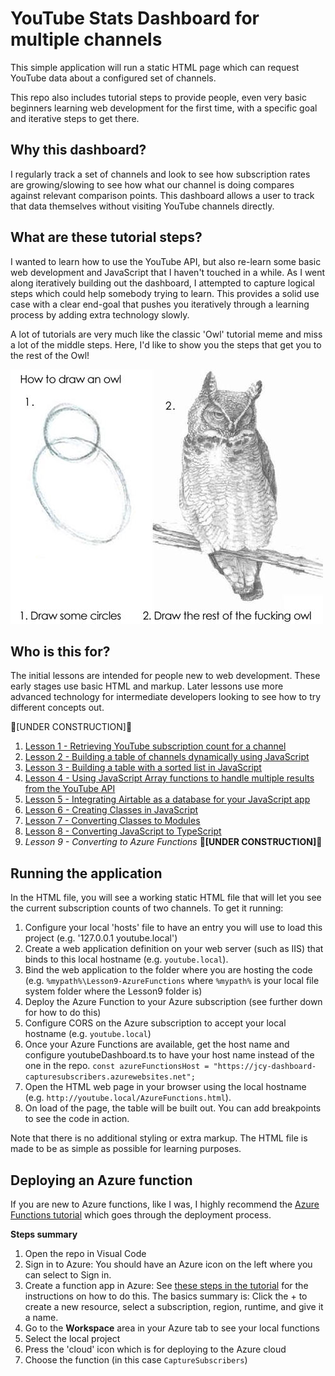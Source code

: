 # YouTube Stats Dashboard for multiple channels
This simple application will run a static HTML page which can request YouTube data about a configured set of channels. 

This repo also includes tutorial steps to provide people, even very basic beginners learning web development for the first time, with a specific goal and iterative steps to get there. 

## Why this dashboard?
I regularly track a set of channels and look to see how subscription rates are growing/slowing to see how what our channel is doing compares against relevant comparison points. This dashboard allows a user to track that data themselves without visiting YouTube channels directly.

## What are these tutorial steps?
I wanted to learn how to use the YouTube API, but also re-learn some basic web development and JavaScript that I haven't touched in a while. As I went along iteratively building out the dashboard, I attempted to capture logical steps which could help somebody trying to learn. This provides a solid use case with a clear end-goal that pushes you iteratively through a learning process by adding extra technology slowly.

A lot of tutorials are very much like the classic 'Owl' tutorial meme and miss a lot of the middle steps. Here, I'd like to show you the steps that get you to the rest of the Owl!

![How to draw an owl: Step 1 reads "Draw some circles" showing two overlapping ovals representing the head and body shape of an owl. Step 2 reads "Draw the rest of the fucking owl" showing a completed pencil drawing of a horned owl on a branch](./images/drawing-the-owl-tutorial.jpg "Owl Drawing Tutorial")

## Who is this for?
The initial lessons are intended for people new to web development. These early stages use basic HTML and markup. 
Later lessons use more advanced technology for intermediate developers looking to see how to try different concepts out.


🚧[UNDER CONSTRUCTION]🚧

1. [Lesson 1 - Retrieving YouTube subscription count for a channel](./Lesson1-ChannelSubscriptionCount/)
2. [Lesson 2 - Building a table of channels dynamically using JavaScript](./Lesson2-DynamicTable/)
3. [Lesson 3 - Building a table with a sorted list in JavaScript](./Lesson3-SortedList/)
4. [Lesson 4 - Using JavaScript Array functions to handle multiple results from the YouTube API](./Lesson4-Arrays/)
5. [Lesson 5 - Integrating Airtable as a database for your JavaScript app](./Lesson5-IntegratingAirtable/)
6. [Lesson 6 - Creating Classes in JavaScript](./Lesson6-Classes/)
7. [Lesson 7 - Converting Classes to Modules](./Lesson7-Modules/)
8. [Lesson 8 - Converting JavaScript to TypeScript](./Lesson8-TypeScript/)
9. *Lesson 9 - Converting to Azure Functions*  🚧**[UNDER CONSTRUCTION]**🚧

## Running the application
In the HTML file, you will see a working static HTML file that will let you see the current subscription counts of two channels. To get it running:

1. Configure your local 'hosts' file to have an entry you will use to load this project (e.g. '127.0.0.1	youtube.local')
1. Create a web application definition on your web server (such as IIS) that binds to this local hostname (e.g. `youtube.local`).
1. Bind the web application to the folder where you are hosting the code (e.g. `%mypath%\Lesson9-AzureFunctions` where `%mypath%` is your local file system folder where the Lesson9 folder is)
1. Deploy the Azure Function to your Azure subscription (see further down for how to do this)
1. Configure CORS on the Azure subscription to accept your local hostname (e.g. `youtube.local`)
1. Once your Azure Functions are available, get the host name and configure youtubeDashboard.ts to have your host name instead of the one in the repo.
    `const azureFunctionsHost = "https://jcy-dashboard-capturesubscribers.azurewebsites.net";`
1. Open the HTML web page in your browser using the local hostname (e.g. `http://youtube.local/AzureFunctions.html`). 
1. On load of the page, the table will be built out. You can add breakpoints to see the code in action.

Note that there is no additional styling or extra markup. The HTML file is made to be as simple as possible for learning purposes.

## Deploying an Azure function
If you are new to Azure functions, like I was, I highly recommend the [Azure Functions tutorial](https://docs.microsoft.com/en-us/azure/azure-functions/create-first-function-vs-code-node) which goes through the deployment process.

**Steps summary**
1. Open the repo in Visual Code
1. Sign in to Azure: You should have an Azure icon on the left where you can select to Sign in.
1. Create a function app in Azure: See [these steps in the tutorial](https://learn.microsoft.com/en-us/azure/azure-functions/create-first-function-vs-code-node#publish-the-project-to-azure) for the instructions on how to do this. The basics summary is: Click the + to create a new resource, select a subscription, region, runtime, and give it a name.
1. Go to the **Workspace** area in your Azure tab to see your local functions
1. Select the local project
1. Press the 'cloud' icon which is for deploying to the Azure cloud
1. Choose the function (in this case `CaptureSubscribers`)
